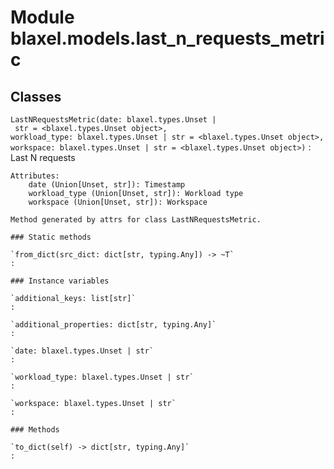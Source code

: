 Module blaxel.models.last_n_requests_metric
===========================================

Classes
-------

`LastNRequestsMetric(date: blaxel.types.Unset | str = <blaxel.types.Unset object>, workload_type: blaxel.types.Unset | str = <blaxel.types.Unset object>, workspace: blaxel.types.Unset | str = <blaxel.types.Unset object>)`
:   Last N requests
    
    Attributes:
        date (Union[Unset, str]): Timestamp
        workload_type (Union[Unset, str]): Workload type
        workspace (Union[Unset, str]): Workspace
    
    Method generated by attrs for class LastNRequestsMetric.

    ### Static methods

    `from_dict(src_dict: dict[str, typing.Any]) ‑> ~T`
    :

    ### Instance variables

    `additional_keys: list[str]`
    :

    `additional_properties: dict[str, typing.Any]`
    :

    `date: blaxel.types.Unset | str`
    :

    `workload_type: blaxel.types.Unset | str`
    :

    `workspace: blaxel.types.Unset | str`
    :

    ### Methods

    `to_dict(self) ‑> dict[str, typing.Any]`
    :